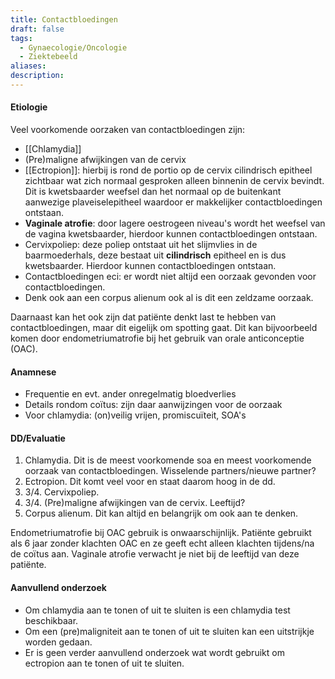 ```yaml
---
title: Contactbloedingen
draft: false
tags:
  - Gynaecologie/Oncologie
  - Ziektebeeld
aliases: 
description:
---
```



#### Etiologie
Veel voorkomende oorzaken van contactbloedingen zijn:
- [[Chlamydia]]
- (Pre)maligne afwijkingen van de cervix
- [[Ectropion]]: hierbij is rond de portio op de cervix cilindrisch epitheel zichtbaar wat zich normaal gesproken alleen binnenin de cervix bevindt. Dit is kwetsbaarder weefsel dan het normaal op de buitenkant aanwezige plaveiselepitheel waardoor er makkelijker contactbloedingen ontstaan.
- **Vaginale atrofie**: door lagere oestrogeen niveau's wordt het weefsel van de vagina kwetsbaarder, hierdoor kunnen contactbloedingen ontstaan.
- Cervixpoliep: deze poliep ontstaat uit het slijmvlies in de baarmoederhals, deze bestaat uit **cilindrisch** epitheel en is dus kwetsbaarder. Hierdoor kunnen contactbloedingen ontstaan.
- Contactbloedingen eci: er wordt niet altijd een oorzaak gevonden voor contactbloedingen.
- Denk ook aan een corpus alienum ook al is dit een zeldzame oorzaak.

Daarnaast kan het ook zijn dat patiënte denkt last te hebben van contactbloedingen, maar dit eigelijk om spotting gaat. Dit kan bijvoorbeeld komen door endometriumatrofie bij het gebruik van orale anticonceptie (OAC).

#### Anamnese
- Frequentie en evt. ander onregelmatig bloedverlies
- Details rondom coïtus: zijn daar aanwijzingen voor de oorzaak
- Voor chlamydia: (on)veilig vrijen, promiscuïteit, SOA's

#### DD/Evaluatie
1.  Chlamydia. Dit is de meest voorkomende soa en meest voorkomende oorzaak van contactbloedingen. Wisselende partners/nieuwe partner?
2.  Ectropion. Dit komt veel voor en staat daarom hoog in de dd.
3. 3/4. Cervixpoliep.
4. 3/4. (Pre)maligne afwijkingen van de cervix. Leeftijd?
5. Corpus alienum. Dit kan altijd en belangrijk om ook aan te denken.

Endometriumatrofie bij OAC gebruik is onwaarschijnlijk. Patiënte gebruikt als 6 jaar zonder klachten OAC en ze geeft echt alleen klachten tijdens/na de coïtus aan. Vaginale atrofie verwacht je niet bij de leeftijd van deze patiënte.

#### Aanvullend onderzoek
-   Om chlamydia aan te tonen of uit te sluiten is een chlamydia test beschikbaar.
-   Om een (pre)maligniteit aan te tonen of uit te sluiten kan een uitstrijkje worden gedaan.
-   Er is geen verder aanvullend onderzoek wat wordt gebruikt om ectropion aan te tonen of uit te sluiten.